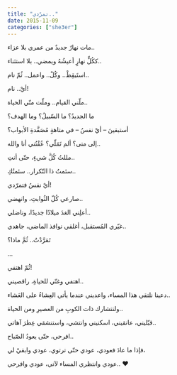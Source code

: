 ```yaml
---
title: "تمرّدي.."
date: 2015-11-09
categories: ["she3er"]
---
```


مات نهارٌ جديدٌ من عمري بلا عزاء..

ككُلٍّ نهارٍ أعيشُهُ ويمضي.. بلا استثناء..

استَيقِظْ.. وكُلْ.. واعمل.. ثُمّ نام..

أيْ.. نام!

ملّني القيام.. وملّت منّي الحياة..

ما الجديدُ؟ ما السّبيلُ؟ وما الهدف؟


أستبقينَ – أيْ نفسُ – في متاهةٍ مُصَفَّدةِ الأبواب؟

إلى متى؟ ألم تَمَلّي؟ عُفْتُني أنا والله..

مللتُ كُلَّ شيءٍ، حتّى أنتِ..

سئمتُ ذا التّكرار.. سئمتُكِ..

أيْ نفسُ فتمرّدي!

صارعي كُلّ الثُوابتِ، وانهضي..

أعلِني الغدَ ميلادًا جديدًا، وناضلي..

غيّري المُستقبل، أغلقي نوافذ الماضي، جاهدي..


تَمَرَّدْتُ.. ثُمَّ ماذا؟

…

ثُمّ اهتفي!

اهتفي وغنّي للحياةِ، راقصيني..

دعينا نلتقي هذا المساء، واعديني عندما يأتي العِشاءُ على العَشاء..

ولنتشارك ذات الكوبِ من العصيرِ ومن الحياة..

قبّليني، عانقيني، اسكنيني وانتشي، واستنشقي عِطرَ آهاتي..

افرحي، حتّى يعودُ الصّباح..

فإذا ما عادَ فعودي، عودي حتّى ترتوي، عودي وابقيْ لي،

عودي وانتظري المساء لآتي، عودي وافرحي.. ❤